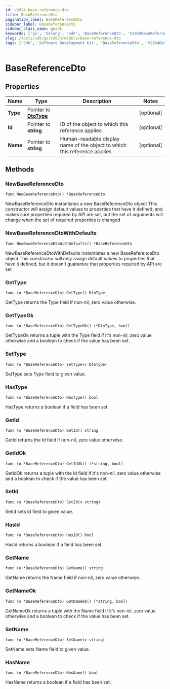 ```yaml
---
id: v2024-base-reference-dto
title: BaseReferenceDto
pagination_label: BaseReferenceDto
sidebar_label: BaseReferenceDto
sidebar_class_name: gosdk
keywords: ['go', 'Golang', 'sdk', 'BaseReferenceDto', 'V2024BaseReferenceDto'] 
slug: /tools/sdk/go/v2024/models/base-reference-dto
tags: ['SDK', 'Software Development Kit', 'BaseReferenceDto', 'V2024BaseReferenceDto']
---
```


# BaseReferenceDto

## Properties

Name | Type | Description | Notes
------------ | ------------- | ------------- | -------------
**Type** | Pointer to [**DtoType**](dto-type) |  | [optional] 
**Id** | Pointer to **string** | ID of the object to which this reference applies | [optional] 
**Name** | Pointer to **string** | Human-readable display name of the object to which this reference applies | [optional] 

## Methods

### NewBaseReferenceDto

`func NewBaseReferenceDto() *BaseReferenceDto`

NewBaseReferenceDto instantiates a new BaseReferenceDto object
This constructor will assign default values to properties that have it defined,
and makes sure properties required by API are set, but the set of arguments
will change when the set of required properties is changed

### NewBaseReferenceDtoWithDefaults

`func NewBaseReferenceDtoWithDefaults() *BaseReferenceDto`

NewBaseReferenceDtoWithDefaults instantiates a new BaseReferenceDto object
This constructor will only assign default values to properties that have it defined,
but it doesn't guarantee that properties required by API are set

### GetType

`func (o *BaseReferenceDto) GetType() DtoType`

GetType returns the Type field if non-nil, zero value otherwise.

### GetTypeOk

`func (o *BaseReferenceDto) GetTypeOk() (*DtoType, bool)`

GetTypeOk returns a tuple with the Type field if it's non-nil, zero value otherwise
and a boolean to check if the value has been set.

### SetType

`func (o *BaseReferenceDto) SetType(v DtoType)`

SetType sets Type field to given value.

### HasType

`func (o *BaseReferenceDto) HasType() bool`

HasType returns a boolean if a field has been set.

### GetId

`func (o *BaseReferenceDto) GetId() string`

GetId returns the Id field if non-nil, zero value otherwise.

### GetIdOk

`func (o *BaseReferenceDto) GetIdOk() (*string, bool)`

GetIdOk returns a tuple with the Id field if it's non-nil, zero value otherwise
and a boolean to check if the value has been set.

### SetId

`func (o *BaseReferenceDto) SetId(v string)`

SetId sets Id field to given value.

### HasId

`func (o *BaseReferenceDto) HasId() bool`

HasId returns a boolean if a field has been set.

### GetName

`func (o *BaseReferenceDto) GetName() string`

GetName returns the Name field if non-nil, zero value otherwise.

### GetNameOk

`func (o *BaseReferenceDto) GetNameOk() (*string, bool)`

GetNameOk returns a tuple with the Name field if it's non-nil, zero value otherwise
and a boolean to check if the value has been set.

### SetName

`func (o *BaseReferenceDto) SetName(v string)`

SetName sets Name field to given value.

### HasName

`func (o *BaseReferenceDto) HasName() bool`

HasName returns a boolean if a field has been set.


